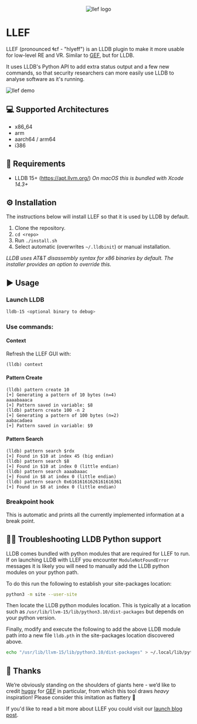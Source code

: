 <p align="center">
  <img src="assets/llef-dragon-small.png" alt="llef logo"/>
</p>

# LLEF

LLEF (pronounced ɬɛf - "hlyeff") is an LLDB plugin to make it more usable for low-level RE and VR. Similar to [GEF](https://github.com/hugsy/gef), but for LLDB.

It uses LLDB's Python API to add extra status output and a few new commands, so that security researchers can more easily use LLDB to analyse software as it's running.

![llef demo](https://foundryzero.co.uk/assets/img/llef-small.gif)

## 💻 Supported Architectures
* x86_64
* arm
* aarch64 / arm64
* i386

## 📓 Requirements
* LLDB 15+ (https://apt.llvm.org/) _On macOS this is bundled with Xcode 14.3+_

## ⚙ Installation
The instructions below will install LLEF so that it is used by LLDB by default.

1. Clone the repository.
2. `cd <repo>`
3. Run `./install.sh`
4. Select automatic (overwrites `~/.lldbinit`) or manual installation.

_LLDB uses AT&T disassembly syntax for x86 binaries by default. The installer provides an option to override this._

## ▶ Usage

### Launch LLDB

```bash
lldb-15 <optional binary to debug>
```

### Use commands:

#### Context

Refresh the LLEF GUI with:
```
(lldb) context
```

#### Pattern Create
```
(lldb) pattern create 10
[+] Generating a pattern of 10 bytes (n=4)
aaaabaaaca
[+] Pattern saved in variable: $8
(lldb) pattern create 100 -n 2
[+] Generating a pattern of 100 bytes (n=2)
aabacadaea
[+] Pattern saved in variable: $9
```

#### Pattern Search

```
(lldb) pattern search $rdx
[+] Found in $10 at index 45 (big endian)
(lldb) pattern search $8
[+] Found in $10 at index 0 (little endian)
(lldb) pattern search aaaabaaac
[+] Found in $8 at index 0 (little endian)
(lldb) pattern search 0x61616161626161616361
[+] Found in $8 at index 0 (little endian)
```


### Breakpoint hook
This is automatic and prints all the currently implemented information at a break point.

## 👷‍♂️ Troubleshooting LLDB Python support
LLDB comes bundled with python modules that are required for LLEF to run. If on launching LLDB with LLEF you encounter `ModuleNotFoundError` messages it is likely you will need to manually add the LLDB python modules on your python path.

To do this run the following to establish your site-packages location:

```bash
python3 -m site --user-site
```

Then locate the LLDB python modules location. This is typically at a location such as `/usr/lib/llvm-15/lib/python3.10/dist-packages` but depends on your python version.

Finally, modify and execute the following to add the above LLDB module path into a new file `lldb.pth` in the site-packages location discovered above.

```bash
echo "/usr/lib/llvm-15/lib/python3.10/dist-packages" > ~/.local/lib/python3.10/site-packages/lldb.pth
```

## 👏 Thanks
We’re obviously standing on the shoulders of giants here - we’d like to credit [hugsy](https://twitter.com/_hugsy_) for [GEF](https://github.com/hugsy/gef) in particular, from which this tool draws *heavy* inspiration! Please consider this imitation as flattery 🙂

If you'd like to read a bit more about LLEF you could visit our [launch blog post](https://foundryzero.co.uk/2023/07/13/llef.html).
